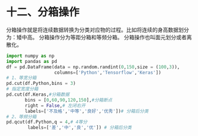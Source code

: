 # 十二、分箱操作

分箱操作就是将连续数据转换为分类对应物的过程。⽐如将连续的身⾼数据划分为：矮中⾼。 分箱操作分为等距分箱和等频分箱。 分箱操作也叫⾯元划分或者离散化。

```python
import numpy as np
import pandas as pd
df = pd.DataFrame(data = np.random.randint(0,150,size = (100,3)),
                  columns=['Python','Tensorflow','Keras'])
# 1、等宽分箱
pd.cut(df.Python,bins = 3)
# 指定宽度分箱
pd.cut(df.Keras,#分箱数据
       bins = [0,60,90,120,150],#分箱断点
       right = False,# 左闭右开
       labels=['不及格','中等','良好','优秀'])# 分箱后分类
# 2、等频分箱
pd.qcut(df.Python,q = 4,# 4等分
        labels=['差','中','良','优']) # 分箱后分类

```

#